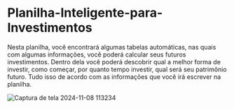 # Planilha-Inteligente-para-Investimentos

Nesta planilha, você encontrará algumas tabelas automáticas, nas quais com algumas informações, você poderá calcular seus futuros investimentos. Dentro dela você poderá descobrir qual a melhor forma de investir, como começar, por quanto tempo investir, qual será seu patrimônio futuro. Tudo isso de acordo com as informações que você irá escrever na planilha.


![Captura de tela 2024-11-08 113234](https://github.com/user-attachments/assets/4b955199-7678-4f2c-89fc-9e7865543da5)
